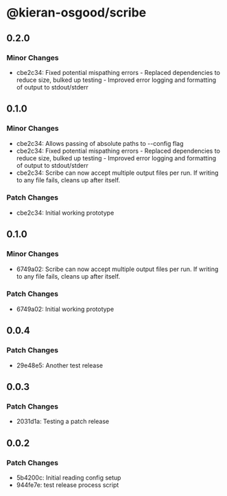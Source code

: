 # @kieran-osgood/scribe

## 0.2.0

### Minor Changes

- cbe2c34: Fixed potential mispathing errors - Replaced dependencies to reduce size, bulked up testing - Improved error logging and formatting of output to stdout/stderr

## 0.1.0

### Minor Changes

- cbe2c34: Allows passing of absolute paths to --config flag
- cbe2c34: Fixed potential mispathing errors - Replaced dependencies to reduce size, bulked up testing - Improved error logging and formatting of output to stdout/stderr
- cbe2c34: Scribe can now accept multiple output files per run.
  If writing to any file fails, cleans up after itself.

### Patch Changes

- cbe2c34: Initial working prototype

## 0.1.0

### Minor Changes

- 6749a02: Scribe can now accept multiple output files per run.
  If writing to any file fails, cleans up after itself.

### Patch Changes

- 6749a02: Initial working prototype

## 0.0.4

### Patch Changes

- 29e48e5: Another test release

## 0.0.3

### Patch Changes

- 2031d1a: Testing a patch release

## 0.0.2

### Patch Changes

- 5b4200c: Initial reading config setup
- 944fe7e: test release process script
